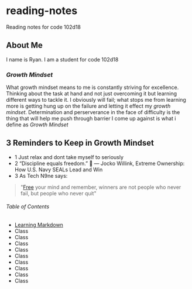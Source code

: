# reading-notes
Reading notes for code 102d18

## About Me
I name is Ryan. I am a student for code 102d18

### *Growth Mindset*
What growth mindset means to me is constantly striving for excellence. Thinking about the task at hand and not just overcoming it but learning different ways to tackle it. I obviously will fail; what stops me from learning more is getting hung up on the failure and letting it effect my *growth mindset*. Determination and perserverance in the face of difficulty is the thing that will help me push through barrier I come up against is what i define as *Growth Mindset*

## 3 Reminders to Keep in Growth Mindset
- 1 Just relax and dont take myself to seriously
- 2 “Discipline equals freedom.” :muscle:
― Jocko Willink, Extreme Ownership: How U.S. Navy SEALs Lead and Win
- 3 As Tech N9ne says:
> "[Free](riverbro.jpg) your mind and remember, winners are not people who never fail, but people who never quit"

###### Table of Contents
- [Learning Markdown](learning_markdown.md)
- Class
- Class
- Class
- Class
- Class
- Class
- Class
- Class
- Class
